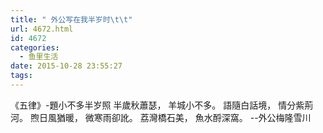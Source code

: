 ```yaml
---
title: " 外公写在我半岁时\t\t"
url: 4672.html
id: 4672
categories:
  - 鱼里生活
date: 2015-10-28 23:55:27
tags:
---
```


《五律》-題小不多半岁照 半歲秋蕭瑟， 羊城小不多。 語隨白話境， 情分紫荊河。 煦日風猶暖， 微寒雨卻訛。 荔灣橋石美， 魚水酹深窩。 --外公梅隆雪川